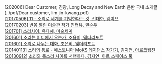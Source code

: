 <!--글 Writings<br><br>-->

[202006] Dear Customer, 진광, Long Decay and New Earth 음반 국내 소개글(../pdf/Dear customer, lim jin-kwang.pdf)<br>
[[20170506] 11 - 소리로 세계를 기억한다는 것, 전대한, 웨이브](../pdf/sorisegye_weiv.pdf)<br>
[[20170203] 반쯤 열린 미술관 작가 인터뷰, 권순우](../pdf/half-opened_door_interview.pdf)<br>
[[201701] 소리사이, 옥다혜, 미술세계](../pdf/sorisaii_misul.pdf)<br>
[[201601] 소리는 어디에서 오는가, 조용미, 웨더리포트](../pdf/sorifromwhere_weatherreport.pdf)<br>
[[201601] 소리로 나누는 대화, 조은비, 웨더리포트](../pdf/soriconversation_weatherreport.pdf)<br>
[[20140113] 소리의 통로 - 에스토니아 MoKS 레지던스 참가기, 김지연, 아르코웹진](../pdf/sc.pdf)<br>
[[20130912] 소리와 목소리 사이를 서행하다, 김지연, 아트 스페이스 풀](../pdf/sorimoksori.pdf)<br><br>
<!--
노트 Notes<br>
[[20190622] 음악의 경계, 경계의 음악 - 라이브 스트리밍 작업을 중심으로, 성북구민여성회관](../pdf/musicontheborder.pdf)<br> 
[[201609] DHRA2016 Weather Report and Transparent Music, Brighton University](../pdf/DHRA2016_brightonUni.pdf)<br>-->
